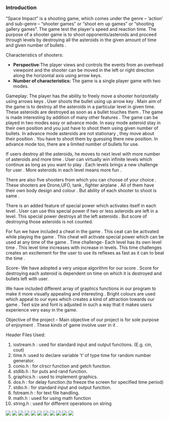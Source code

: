 ### Introduction

 “Space Impact” is a shooting game, which comes under the genre – ‘action’ and sub-genre – “shooter games” or “shoot em up games” or “shooting gallery games”. The game test the player's speed and reaction time. The purpose of a shooter game is to shoot opponents/asteroids and proceed through levels by destroying all the asteroids in the given amount of time and given number of bullets .

Characteristics of shooters:
* **Perspective**:The player views and controls the events from an overhead viewpoint and the shooter can be moved in the left or right direction along the horizontal axis using arrow keys.
* **Number of characteristics:** The game is a single player game with two modes.

Gameplay: The player has the ability to freely move a shooter horizontally using arrows keys . User shoots the bullet using up arrow key . Main aim of the game is to destroy all the asteroids in a particular level in given time. These asteroids are destroyed as soon  as a bullet touches them .  The game is made interesting by addition of many other features .
 The game can be played in two modes easy or advance mode.
In easy  mode asteroid stay in their own position and you just have to shoot them using given number of bullets.
In  advance mode asteroids are not stationary , they move about their position . You have to shoot them by guessing there new position. In advance mode too, there are a limited number of bullets for use.

If users destroy all the asteroids, he moves to next level with more number of asteroids and more time . User can virtually win infinite levels which continue as long as you want to play . Each levels brings a new challenge for user . More asteroids in each level means more fun .  

There are also five shooters from which you can choose of your choice . These shooters are Drone,UFO, tank , fighter airplane . All of them have their own body design and colour . But ability of each shooter to shoot is same .

There is an added feature of special power which activates itself in each level . User can use this special power if two or less asteroids are left in a level. This special power destroys all the left asteroids . But score of destroying those asteroids is not counted.

For fun we have included a cheat in the game . This ceat can be activated while playing the game . This cheat will activate special power which can be used at any time of the game .
Time challenge- Each level has its own level time . This level time increases with increase in levels. This time challenges creates an excitement for the user to use its reflexes as fast as it can to beat the time .

Score- We have adopted a very unique algorithm for our score . Score for destroying each asteroid is dependent on time on which it is destroyed and bullets left with user.

We have included different array of graphics functions in our program to make it more visually appealing and interesting . Bright colours are used which appeal to our eyes which creates a kind of attraction towards our game . Text size and font is adjusted in such a way that it makes users experience very easy in the game.

Objective of the project – Main objective of our project is for sole purpose of enjoyment . These kinds of game involve user in it .


Header Files Used:
1. iostream.h : used for standard input and output functions. (E.g. cin, cout)
2. time.h :used to declare variable ’t’ of type time for random number generator.
3. conio.h : for clrscr function and getch function.
4. stdlib.h : for puts and rand function.
5. graphics.h : used to implement graphics.
6. dos.h : for delay function.(to freeze the screen for specified time period)
7. stdio.h : for standard input and output function.
8. fstream.h : for text file handling.
9. math.h : used for using math function
10. string.h : used for different operations on string

![](./img/1.png)
![](./img/2.png)
![](./img/3.png)
![](./img/4.png)
![](./img/5.png)
![](./img/6.png)
![](./img/7.png)
![](./img/8.png)
![](./img/9.png)
![](./img/10.png)
![](./img/11.png)
